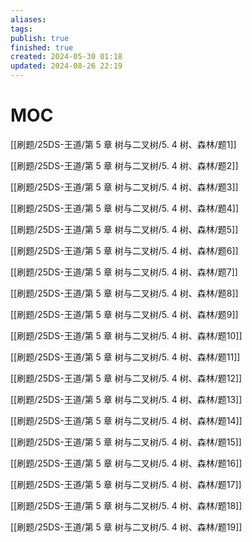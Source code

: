 ```yaml
---
aliases: 
tags: 
publish: true
finished: true
created: 2024-05-30 01:18
updated: 2024-08-26 22:19
---
```

# MOC

[[刷题/25DS-王道/第 5 章 树与二叉树/5. 4 树、森林/题1]]

[[刷题/25DS-王道/第 5 章 树与二叉树/5. 4 树、森林/题2]]

[[刷题/25DS-王道/第 5 章 树与二叉树/5. 4 树、森林/题3]]

[[刷题/25DS-王道/第 5 章 树与二叉树/5. 4 树、森林/题4]]

[[刷题/25DS-王道/第 5 章 树与二叉树/5. 4 树、森林/题5]]

[[刷题/25DS-王道/第 5 章 树与二叉树/5. 4 树、森林/题6]]

[[刷题/25DS-王道/第 5 章 树与二叉树/5. 4 树、森林/题7]]

[[刷题/25DS-王道/第 5 章 树与二叉树/5. 4 树、森林/题8]]

[[刷题/25DS-王道/第 5 章 树与二叉树/5. 4 树、森林/题9]]

[[刷题/25DS-王道/第 5 章 树与二叉树/5. 4 树、森林/题10]]

[[刷题/25DS-王道/第 5 章 树与二叉树/5. 4 树、森林/题11]]

[[刷题/25DS-王道/第 5 章 树与二叉树/5. 4 树、森林/题12]]

[[刷题/25DS-王道/第 5 章 树与二叉树/5. 4 树、森林/题13]]

[[刷题/25DS-王道/第 5 章 树与二叉树/5. 4 树、森林/题14]]

[[刷题/25DS-王道/第 5 章 树与二叉树/5. 4 树、森林/题15]]

[[刷题/25DS-王道/第 5 章 树与二叉树/5. 4 树、森林/题16]]

[[刷题/25DS-王道/第 5 章 树与二叉树/5. 4 树、森林/题17]]

[[刷题/25DS-王道/第 5 章 树与二叉树/5. 4 树、森林/题18]]

[[刷题/25DS-王道/第 5 章 树与二叉树/5. 4 树、森林/题19]]
